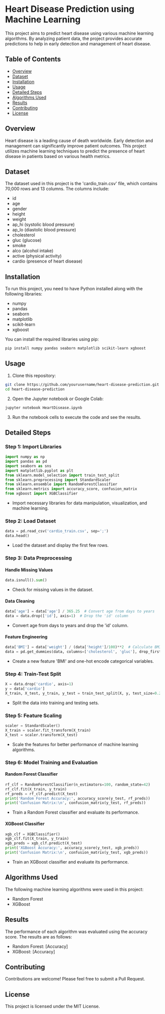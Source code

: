 # Heart Disease Prediction using Machine Learning

This project aims to predict heart disease using various machine learning algorithms. By analyzing patient data, the project provides accurate predictions to help in early detection and management of heart disease.

## Table of Contents

- [Overview](#overview)
- [Dataset](#dataset)
- [Installation](#installation)
- [Usage](#usage)
- [Detailed Steps](#detailed-steps)
- [Algorithms Used](#algorithms-used)
- [Results](#results)
- [Contributing](#contributing)
- [License](#license)

## Overview

Heart disease is a leading cause of death worldwide. Early detection and management can significantly improve patient outcomes. This project utilizes machine learning techniques to predict the presence of heart disease in patients based on various health metrics.

## Dataset

The dataset used in this project is the 'cardio_train.csv' file, which contains 70,000 rows and 13 columns. The columns include:

- id
- age
- gender
- height
- weight
- ap_hi (systolic blood pressure)
- ap_lo (diastolic blood pressure)
- cholesterol
- gluc (glucose)
- smoke
- alco (alcohol intake)
- active (physical activity)
- cardio (presence of heart disease)

## Installation

To run this project, you need to have Python installed along with the following libraries:

- numpy
- pandas
- seaborn
- matplotlib
- scikit-learn
- xgboost

You can install the required libraries using pip:

```bash
pip install numpy pandas seaborn matplotlib scikit-learn xgboost
```

## Usage

1. Clone this repository:

```bash
git clone https://github.com/yourusername/heart-disease-prediction.git
cd heart-disease-prediction
```

2. Open the Jupyter notebook or Google Colab:

```bash
jupyter notebook HeartDisease.ipynb
```

3. Run the notebook cells to execute the code and see the results.

## Detailed Steps

### Step 1: Import Libraries

```python
import numpy as np
import pandas as pd
import seaborn as sns
import matplotlib.pyplot as plt
from sklearn.model_selection import train_test_split
from sklearn.preprocessing import StandardScaler
from sklearn.ensemble import RandomForestClassifier
from sklearn.metrics import accuracy_score, confusion_matrix
from xgboost import XGBClassifier
```

- Import necessary libraries for data manipulation, visualization, and machine learning.

### Step 2: Load Dataset

```python
data = pd.read_csv('cardio_train.csv', sep=';')
data.head()
```

- Load the dataset and display the first few rows.

### Step 3: Data Preprocessing

#### Handle Missing Values

```python
data.isnull().sum()
```

- Check for missing values in the dataset.

#### Data Cleaning

```python
data['age'] = data['age'] / 365.25  # Convert age from days to years
data = data.drop(['id'], axis=1)  # Drop the 'id' column
```

- Convert age from days to years and drop the 'id' column.

#### Feature Engineering

```python
data['BMI'] = data['weight'] / (data['height']/100)**2  # Calculate BMI
data = pd.get_dummies(data, columns=['cholesterol', 'gluc'], drop_first=True)  # One-hot encode categorical variables
```

- Create a new feature 'BMI' and one-hot encode categorical variables.

### Step 4: Train-Test Split

```python
X = data.drop('cardio', axis=1)
y = data['cardio']
X_train, X_test, y_train, y_test = train_test_split(X, y, test_size=0.2, random_state=42)
```

- Split the data into training and testing sets.

### Step 5: Feature Scaling

```python
scaler = StandardScaler()
X_train = scaler.fit_transform(X_train)
X_test = scaler.transform(X_test)
```

- Scale the features for better performance of machine learning algorithms.

### Step 6: Model Training and Evaluation

#### Random Forest Classifier

```python
rf_clf = RandomForestClassifier(n_estimators=100, random_state=42)
rf_clf.fit(X_train, y_train)
rf_preds = rf_clf.predict(X_test)
print('Random Forest Accuracy:', accuracy_score(y_test, rf_preds))
print('Confusion Matrix:\n', confusion_matrix(y_test, rf_preds))
```

- Train a Random Forest classifier and evaluate its performance.

#### XGBoost Classifier

```python
xgb_clf = XGBClassifier()
xgb_clf.fit(X_train, y_train)
xgb_preds = xgb_clf.predict(X_test)
print('XGBoost Accuracy:', accuracy_score(y_test, xgb_preds))
print('Confusion Matrix:\n', confusion_matrix(y_test, xgb_preds))
```

- Train an XGBoost classifier and evaluate its performance.

## Algorithms Used

The following machine learning algorithms were used in this project:

- Random Forest
- XGBoost

## Results

The performance of each algorithm was evaluated using the accuracy score. The results are as follows:

- Random Forest: [Accuracy]
- XGBoost: [Accuracy]

## Contributing

Contributions are welcome! Please feel free to submit a Pull Request.

## License

This project is licensed under the MIT License.

